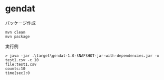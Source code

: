 # gendat

パッケージ作成

```
mvn clean
mvn package
```

実行例

```
> java -jar .\target\gendat-1.0-SNAPSHOT-jar-with-dependencies.jar -o test1.csv -c 10
file:test1.csv
counts:10
time[sec]:0
```
